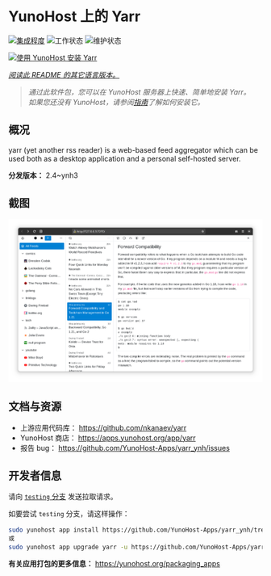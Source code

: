 <!--
注意：此 README 由 <https://github.com/YunoHost/apps/tree/master/tools/readme_generator> 自动生成
请勿手动编辑。
-->

# YunoHost 上的 Yarr

[![集成程度](https://apps.yunohost.org/badge/integration/yarr)](https://ci-apps.yunohost.org/ci/apps/yarr/)
![工作状态](https://apps.yunohost.org/badge/state/yarr)
![维护状态](https://apps.yunohost.org/badge/maintained/yarr)

[![使用 YunoHost 安装 Yarr](https://install-app.yunohost.org/install-with-yunohost.svg)](https://install-app.yunohost.org/?app=yarr)

*[阅读此 README 的其它语言版本。](./ALL_README.md)*

> *通过此软件包，您可以在 YunoHost 服务器上快速、简单地安装 Yarr。*  
> *如果您还没有 YunoHost，请参阅[指南](https://yunohost.org/install)了解如何安装它。*

## 概况

yarr (yet another rss reader) is a web-based feed aggregator which can be used both as a desktop application and a personal self-hosted server.

**分发版本：** 2.4~ynh3

## 截图

![Yarr 的截图](./doc/screenshots/screenshot.png)

## 文档与资源

- 上游应用代码库： <https://github.com/nkanaev/yarr>
- YunoHost 商店： <https://apps.yunohost.org/app/yarr>
- 报告 bug： <https://github.com/YunoHost-Apps/yarr_ynh/issues>

## 开发者信息

请向 [`testing` 分支](https://github.com/YunoHost-Apps/yarr_ynh/tree/testing) 发送拉取请求。

如要尝试 `testing` 分支，请这样操作：

```bash
sudo yunohost app install https://github.com/YunoHost-Apps/yarr_ynh/tree/testing --debug
或
sudo yunohost app upgrade yarr -u https://github.com/YunoHost-Apps/yarr_ynh/tree/testing --debug
```

**有关应用打包的更多信息：** <https://yunohost.org/packaging_apps>
